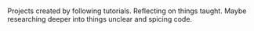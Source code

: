 #

Projects created by following tutorials.
Reflecting on things taught. Maybe researching deeper into things unclear and spicing code.
